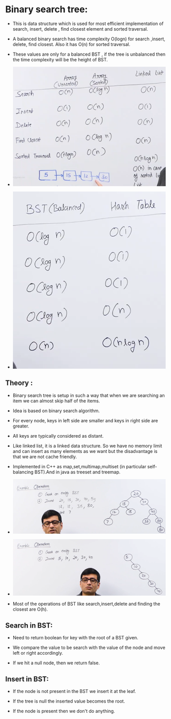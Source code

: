 # Binary search tree: 

* This is data structure which is used for most efficient implementation of search, insert, delete , find closest element and sorted traversal.

* A balanced binary search has time complexity O(logn) for search ,insert, delete, find closest. Also it has O(n) for sorted traversal.

* These values are only for a balanced BST , if the tree is unbalanced then the time complexity will be the height of BST.

* ![](2022-06-26-10-54-27.png)

* ![](2022-06-26-10-54-43.png)

## Theory :

* Binary search tree is setup in such a way that when we are searching an item we can almost skip half of the items.

* Idea is based on binary search algorithm.

* For every node, keys in left side are smaller and keys in right side are greater.

* All keys are typically considered as distant.

* Like linked list, it is a linked data structure. So we have no memory limit and can insert as many elements as we want but the disadvantage is that we are not cache friendly.

* Implemented in C++ as map,set,multimap,multiset (in particular self-balancing BST).And in java as treeset and treemap.

* ![](2022-06-26-11-02-47.png)

* ![](2022-06-26-11-03-00.png)

* Most of the operations of BST like search,insert,delete and finding the closest are O(h).

## Search in BST:

* Need to return boolean for key with the root of a BST given.

* We compare the value to be search with the value of the node and move left or right accordingly.

* If we hit a null node, then we return false.

## Insert in BST:

* If the node is not present in the BST we insert it at the leaf.

* If the tree is null the inserted value becomes the root.

* If the node is present then we don't do anything.